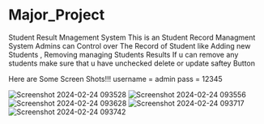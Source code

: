 # Major_Project
Student Result Mnagement System
This is an Student Record Managment System
Admins can Control over The Record of Student like Adding new Students , Removing managing Students Results
If  u can remove any students make sure that u have unchecked delete or update saftey Button


Here are Some Screen Shots!!!
username = admin
pass = 12345

![Screenshot 2024-02-24 093528](https://github.com/RishuRajvir/Major_Project/assets/106235785/8bbdbcdb-a297-4ce7-a9c5-d837837584ce)
![Screenshot 2024-02-24 093556](https://github.com/RishuRajvir/Major_Project/assets/106235785/5bb91f7f-70d6-42da-82b7-b1c1c891bb9b)
![Screenshot 2024-02-24 093628](https://github.com/RishuRajvir/Major_Project/assets/106235785/83de2fff-13bb-41e9-a6cb-37c26a5b1f3c)
![Screenshot 2024-02-24 093717](https://github.com/RishuRajvir/Major_Project/assets/106235785/326ef267-b234-45e8-8ddf-cd6e722463ee)
![Screenshot 2024-02-24 093742](https://github.com/RishuRajvir/Major_Project/assets/106235785/61fc8def-f6d4-4491-a45c-d12d5ab4dfa7)
